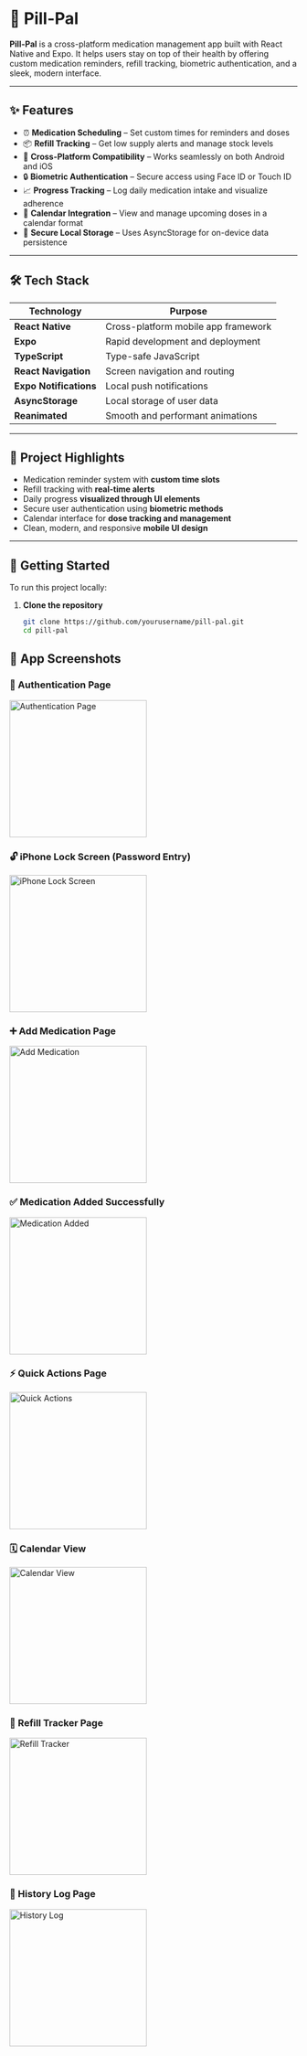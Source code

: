 # 💊 Pill-Pal

**Pill-Pal** is a cross-platform medication management app built with React Native and Expo. It helps users stay on top of their health by offering custom medication reminders, refill tracking, biometric authentication, and a sleek, modern interface.

---

## ✨ Features

- ⏰ **Medication Scheduling** – Set custom times for reminders and doses  
- 📦 **Refill Tracking** – Get low supply alerts and manage stock levels  
- 📲 **Cross-Platform Compatibility** – Works seamlessly on both Android and iOS  
- 🔒 **Biometric Authentication** – Secure access using Face ID or Touch ID  
- 📈 **Progress Tracking** – Log daily medication intake and visualize adherence  
- 📅 **Calendar Integration** – View and manage upcoming doses in a calendar format  
- 🔐 **Secure Local Storage** – Uses AsyncStorage for on-device data persistence  

---

## 🛠️ Tech Stack

| Technology             | Purpose                                |
|------------------------|----------------------------------------|
| **React Native**       | Cross-platform mobile app framework    |
| **Expo**               | Rapid development and deployment       |
| **TypeScript**         | Type-safe JavaScript                   |
| **React Navigation**   | Screen navigation and routing          |
| **Expo Notifications** | Local push notifications               |
| **AsyncStorage**       | Local storage of user data             |
| **Reanimated**         | Smooth and performant animations       |

---

## 🧪 Project Highlights

- Medication reminder system with **custom time slots**
- Refill tracking with **real-time alerts**
- Daily progress **visualized through UI elements**
- Secure user authentication using **biometric methods**
- Calendar interface for **dose tracking and management**
- Clean, modern, and responsive **mobile UI design**

---

## 🚀 Getting Started

To run this project locally:

1. **Clone the repository**
   ```bash
   git clone https://github.com/yourusername/pill-pal.git
   cd pill-pal

## 📸 App Screenshots

### 🔐 Authentication Page  
<img src="assets/screenshots/authentication-page.jpg" alt="Authentication Page" width="240"/>

### 🔓 iPhone Lock Screen (Password Entry)  
<img src="assets/screenshots/iphone-lock-screen.jpg" alt="iPhone Lock Screen" width="240"/>

### ➕ Add Medication Page  
<img src="assets/screenshots/add-medication.jpg" alt="Add Medication" width="240"/>

### ✅ Medication Added Successfully  
<img src="assets/screenshots/medication-added.jpg" alt="Medication Added" width="240"/>

### ⚡ Quick Actions Page  
<img src="assets/screenshots/quick-actions.jpg" alt="Quick Actions" width="240"/>

### 🗓️ Calendar View  
<img src="assets/screenshots/calendar.jpg" alt="Calendar View" width="240"/>

### 💊 Refill Tracker Page  
<img src="assets/screenshots/refill-tracker.jpg" alt="Refill Tracker" width="240"/>

### 📜 History Log Page  
<img src="assets/screenshots/history-log.jpg" alt="History Log" width="240"/>

